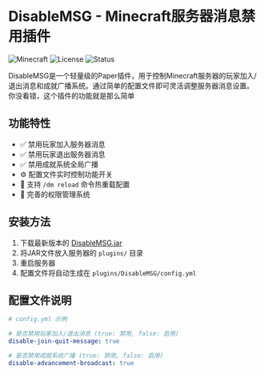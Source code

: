 # DisableMSG - Minecraft服务器消息禁用插件

![Minecraft](https://img.shields.io/badge/Minecraft-1.20.1-green)
![License](https://img.shields.io/badge/License-MIT-blue)
![Status](https://img.shields.io/badge/Status-Stable-brightgreen)

DisableMSG是一个轻量级的Paper插件，用于控制Minecraft服务器的玩家加入/退出消息和成就广播系统。通过简单的配置文件即可灵活调整服务器消息设置。
你没看错，这个插件的功能就是那么简单

## 功能特性

- ✅ 禁用玩家加入服务器消息
- ✅ 禁用玩家退出服务器消息
- ✅ 禁用成就系统全局广播
- ⚙️ 配置文件实时控制功能开关
- 🔄 支持 `/dm reload` 命令热重载配置
- 🔐 完善的权限管理系统

## 安装方法

1. 下载最新版本的 [DisableMSG.jar](https://example.com/download)
2. 将JAR文件放入服务器的 `plugins/` 目录
3. 重启服务器
4. 配置文件将自动生成在 `plugins/DisableMSG/config.yml`

## 配置文件说明

```yaml
# config.yml 示例

# 是否禁用玩家加入/退出消息 (true: 禁用, false: 启用)
disable-join-quit-message: true

# 是否禁用成就系统广播 (true: 禁用, false: 启用)
disable-advancement-broadcast: true
```